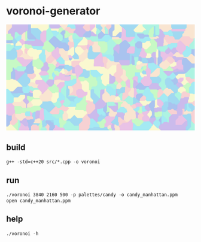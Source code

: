# voronoi-generator

![candy manhattan](img/candy_manhattan.png)

## build
```
g++ -std=c++20 src/*.cpp -o voronoi
```

## run
```
./voronoi 3840 2160 500 -p palettes/candy -o candy_manhattan.ppm
open candy_manhattan.ppm
```

## help
```
./voronoi -h
```
